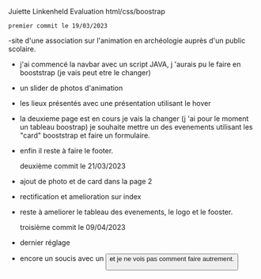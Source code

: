 Juiette Linkenheld 
Evaluation html/css/boostrap

    premier commit le 19/03/2023
-site d'une association sur l'animation en archéologie auprès d'un public scolaire.
- j'ai commencé la navbar avec un script JAVA, j 'aurais pu le faire en booststrap (je vais peut etre le changer)
- un slider de photos d'animation
- les lieux présentés avec une présentation utilisant le hover
- la deuxieme page est en cours je vais la changer (j 'ai pour le moment un tableau boostrap) je souhaite mettre un des evenements utilisant les "card" booststrap et faire un formulaire.
- enfin il reste à faire le footer.


    deuxième commit le 21/03/2023
- ajout de photo et de card dans la page 2
- rectification et amelioration sur index
- reste à ameliorer le tableau des evenements, le logo et le fooster.

     troisième commit  le 09/04/2023
- dernier réglage
- encore un soucis avec un <button> et <a> je ne vois pas comment faire autrement.

